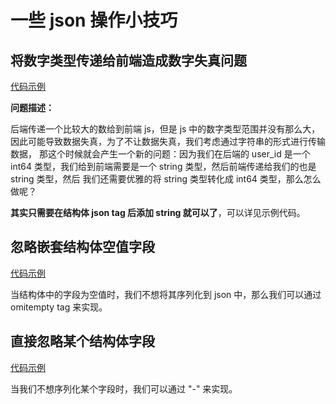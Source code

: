 # 一些 json 操作小技巧

## 将数字类型传递给前端造成数字失真问题

[代码示例](./digital_distortion.go)

**问题描述：**

后端传递一个比较大的数给到前端 js，但是 js 中的数字类型范围并没有那么大，因此可能导致数据失真，为了不让数据失真，我们考虑通过字符串的形式进行传输数据，
那这个时候就会产生一个新的问题：因为我们在后端的 user_id 是一个 int64 类型，我们给到前端需要是一个 string 类型，然后前端传递给我们的也是 string 类型，然后
我们还需要优雅的将 string 类型转化成 int64 类型，那么怎么做呢？

**其实只需要在结构体 json tag 后添加 string 就可以了**，可以详见示例代码。

## 忽略嵌套结构体空值字段

[代码示例](./omitempty.go)

当结构体中的字段为空值时，我们不想将其序列化到 json 中，那么我们可以通过 omitempty tag 来实现。

## 直接忽略某个结构体字段

[代码示例](./ignore.go)

当我们不想序列化某个字段时，我们可以通过 "-" 来实现。

